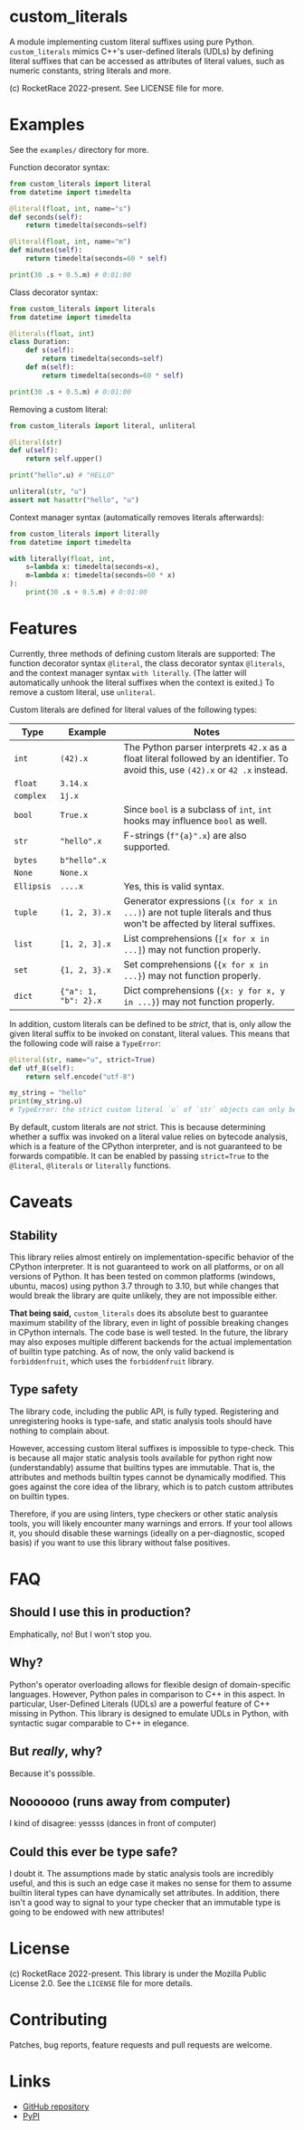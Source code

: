 custom_literals
===============

A module implementing custom literal suffixes using pure Python. `custom_literals` 
mimics C++'s user-defined literals (UDLs) by defining literal suffixes that can 
be accessed as attributes of literal values, such as numeric constants, string 
literals and more.

(c) RocketRace 2022-present. See LICENSE file for more.

Examples
========

See the `examples/` directory for more.

Function decorator syntax:
```py
from custom_literals import literal
from datetime import timedelta

@literal(float, int, name="s")
def seconds(self):
    return timedelta(seconds=self)

@literal(float, int, name="m")
def minutes(self):
    return timedelta(seconds=60 * self)

print(30 .s + 0.5.m) # 0:01:00
```
Class decorator syntax:
```py
from custom_literals import literals
from datetime import timedelta

@literals(float, int)
class Duration:
    def s(self):
        return timedelta(seconds=self)
    def m(self):
        return timedelta(seconds=60 * self)

print(30 .s + 0.5.m) # 0:01:00
```
Removing a custom literal:
```py
from custom_literals import literal, unliteral

@literal(str)
def u(self):
    return self.upper()

print("hello".u) # "HELLO"

unliteral(str, "u")
assert not hasattr("hello", "u")
```
Context manager syntax (automatically removes literals afterwards):
```py
from custom_literals import literally
from datetime import timedelta

with literally(float, int, 
    s=lambda x: timedelta(seconds=x), 
    m=lambda x: timedelta(seconds=60 * x)
):
    print(30 .s + 0.5.m) # 0:01:00
```

Features
========

Currently, three methods of defining custom literals are supported:
The function decorator syntax `@literal`, the class decorator syntax `@literals`, and the
context manager syntax `with literally`. (The latter will automatically unhook the literal
suffixes when the context is exited.) To remove a custom literal, use `unliteral`.

Custom literals are defined for literal values of the following types:

| Type | Example | Notes |
|------|---------|-------|
| `int` | `(42).x` | The Python parser interprets `42.x` as a float literal followed by an identifier. To avoid this, use `(42).x` or `42 .x` instead. |
| `float` | `3.14.x` | |
| `complex` | `1j.x` | |
| `bool` | `True.x` | Since `bool` is a subclass of `int`, `int` hooks may influence `bool` as well. |
| `str` | `"hello".x` | F-strings (`f"{a}".x`) are also supported. |
| `bytes` | `b"hello".x` | |
| `None` | `None.x` | |
| `Ellipsis` | `....x` | Yes, this is valid syntax. |
| `tuple` | `(1, 2, 3).x` | Generator expressions (`(x for x in ...)`) are not tuple literals and thus won't be affected by literal suffixes. |
| `list` | `[1, 2, 3].x` | List comprehensions (`[x for x in ...]`) may not function properly. |
| `set` | `{1, 2, 3}.x` | Set comprehensions (`{x for x in ...}`) may not function properly. |
| `dict` | `{"a": 1, "b": 2}.x` | Dict comprehensions (`{x: y for x, y in ...}`) may not function properly. |

In addition, custom literals can be defined to be *strict*, that is, only allow the given 
literal suffix to be invoked on constant, literal values. This means that the following 
code will raise a `TypeError`:

```py
@literal(str, name="u", strict=True)
def utf_8(self):
    return self.encode("utf-8")

my_string = "hello"
print(my_string.u) 
# TypeError: the strict custom literal `u` of `str` objects can only be invoked on literal values
```

By default, custom literals are *not* strict. This is because determining whether a suffix was
invoked on a literal value relies on bytecode analysis, which is a feature of the CPython
interpreter, and is not guaranteed to be forwards compatible. It can be enabled by passing 
`strict=True` to the `@literal`, `@literals` or `literally` functions.

Caveats
========

Stability
---------

This library relies almost entirely on implementation-specific behavior of the CPython
interpreter. It is not guaranteed to work on all platforms, or on all versions of Python.
It has been tested on common platforms (windows, ubuntu, macos) using python 3.7 through
to 3.10, but while changes that would break the library are quite unlikely, they are not
impossible either.

**That being said,** `custom_literals` does its absolute best to guarantee maximum 
stability of the library, even in light of possible breaking changes in CPython internals.
The code base is well tested. In the future, the library may also exposes multiple 
different backends for the actual implementation of builtin type patching. As of now,
the only valid backend is `forbiddenfruit`, which uses the `forbiddenfruit` library.

Type safety
-----------

The library code, including the public API, is fully typed. Registering and unregistering
hooks is type-safe, and static analysis tools should have nothing to complain about.

However, accessing custom literal suffixes is impossible to type-check. This is because
all major static  analysis tools available for python right now (understandably) assume 
that builtins types are immutable. That is, the attributes and methods builtin types 
cannot be dynamically modified. This goes against the core idea of the library, which 
is to patch custom attributes on builtin types. 

Therefore, if you are using linters, type checkers or other static analysis tools, you 
will likely encounter many warnings and errors. If your tool allows it, you should disable 
these warnings (ideally on a per-diagnostic, scoped basis) if you want to use this library 
without false positives.

FAQ
=====

Should I use this in production?
-------------------------------

Emphatically, no! But I won't stop you.

Why?
-----

Python's operator overloading allows for flexible design of domain-specific languages. 
However, Python pales in comparison to C++ in this aspect. In particular, User-Defined 
Literals (UDLs) are a powerful feature of C++ missing in Python. This library is designed
to emulate UDLs in Python, with syntactic sugar comparable to C++ in elegance.

But *really*, why?
-------------------

Because it's posssible.

Nooooooo (runs away from computer)
----------------------------------

I kind of disagree: yessss (dances in front of computer)

Could this ever be type safe?
-----------------------------

I doubt it. The assumptions made by static analysis tools are incredibly useful, and
this is such an edge case it makes no sense for them to assume builtin literal types can have
dynamically set attributes. In addition, there isn't a good way to signal to your type 
checker that an immutable type is going to be endowed with new attributes!

License
=======

(c) RocketRace 2022-present. This library is under the Mozilla Public License 2.0. 
See the `LICENSE` file for more details.

Contributing
============

Patches, bug reports, feature requests and pull requests  are welcome.

Links
=====

* [GitHub repository](https://github.com/RocketRace/custom_literals)
* [PyPI](https://pypi.org/project/custom_literals/)